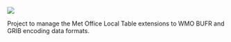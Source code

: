 
![](https://github.com/MetOffice/localTables-GRIB-BUFR/workflows/pre-commit/badge.svg)


Project to manage the Met Office Local Table extensions to WMO BUFR and GRIB encoding data formats.
